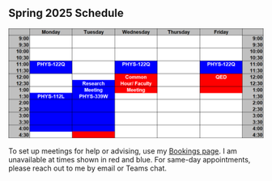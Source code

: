 ## Spring 2025 Schedule

![Schedule](/assets/img/schedule.png) 

To set up meetings for help or advising, use my [Bookings page](https://outlook.office365.com/owa/calendar/LewRileyOfficeHours@ursinuscollege365.onmicrosoft.com/bookings/). I am unavailable at times shown in red and blue. For same-day appointments, please reach out to me by email or Teams chat.

<!-- My summer schedule is flexible. [Please get in touch](mailto:lriley@ursinus.edu) if you'd like to meet. -->
